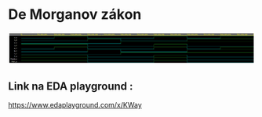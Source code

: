 # De Morganov zákon




![Screenshot De Morganovho zákona](obrazky/screen1.png)

## Link na EDA playground :
https://www.edaplayground.com/x/KWay
